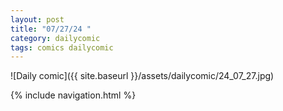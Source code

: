 ```yaml
---
layout: post
title: "07/27/24 "
category: dailycomic
tags: comics dailycomic
---
```

![Daily comic]({{ site.baseurl }}/assets/dailycomic/24_07_27.jpg)

{% include navigation.html %}


